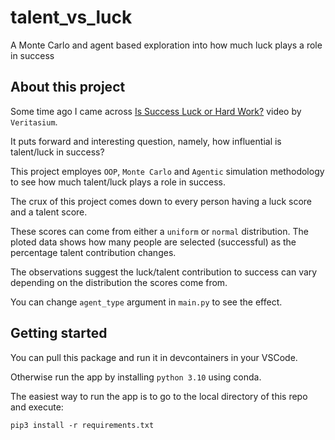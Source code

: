 # talent_vs_luck
A Monte Carlo and agent based exploration into how much luck plays a role in success

## About this project
Some time ago I came across [Is Success Luck or Hard Work?](https://www.youtube.com/watch?v=3LopI4YeC4I) video by `Veritasium`.

It puts forward and interesting question, namely, how influential is talent/luck in success?

This project employes `OOP`, `Monte Carlo` and `Agentic` simulation methodology to see how much talent/luck plays a role in success.

The crux of this project comes down to every person having a luck score and a talent score. 

These scores can come from either a `uniform` or `normal` distribution. The ploted data shows how many people are selected (successful) as the percentage talent contribution changes.

The observations suggest the luck/talent contribution to success can vary depending on the distribution the scores come from.

You can change `agent_type` argument in `main.py` to see the effect.

## Getting started

You can pull this package and run it in devcontainers in your VSCode.

Otherwise run the app by installing `python 3.10` using conda.

The easiest way to run the app is to go to the local directory of this repo and execute:

```console
pip3 install -r requirements.txt
```